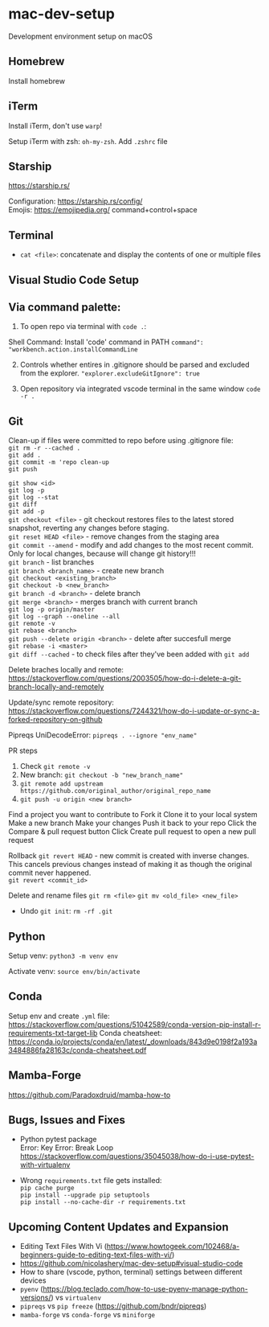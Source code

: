 # mac-dev-setup
Development environment setup on macOS


## Homebrew
Install homebrew

## iTerm
Install iTerm, don't use `warp`!

Setup iTerm with zsh: `oh-my-zsh`.
Add `.zshrc` file

## Starship
https://starship.rs/

Configuration: https://starship.rs/config/ <br> 
Emojis: https://emojipedia.org/
command+control+space

## Terminal


- `cat <file>`: concatenate and display the contents of one or multiple files


## Visual Studio Code Setup

Via command palette:
---
1. To open repo via terminal with `code .`:
   
Shell Command: Install 'code' command in PATH
`command": "workbench.action.installCommandLine`

2. Controls whether entires in .gitignore should be parsed and excluded from the explorer.
`"explorer.excludeGitIgnore": true`

3. Open repository via integrated vscode terminal in the same window
`code -r .`

## Git

Clean-up if files were committed to repo before using .gitignore file: <br>
`git rm -r --cached .` <br>
`git add .` <br>
`git commit -m 'repo clean-up` <br>
`git push` <br>


`git show <id>` <br>
`git log -p` <br>
`git log --stat` <br>
`git diff` <br>
`git add -p` <br>
`git checkout <file>` - git checkout restores files to the latest stored snapshot, reverting any changes before staging.<br> 
`git reset HEAD <file>` - remove changes from the staging area <br>
`git commit --amend` - modify and add changes to the most recent commit. Only for local changes, because will change git history!!! <br>
`git branch` - list branches <br>
`git branch <branch_name>` - create new branch <br>
`git checkout <existing_branch>` <br>
`git checkout -b <new_branch>` <br>
`git branch -d <branch>` - delete branch <br>
`git merge <branch>` - merges branch with current branch <br>
`git log -p origin/master` <br>
`git log --graph --oneline --all` <br>
`git remote -v` <br>
`git rebase <branch>` <br>
`git push --delete origin <branch>` - delete after succesfull merge <br>
`git rebase -i <master>` <br>
`git diff --cached` - to check files after they've been added with `git add `

Delete braches locally and remote: <br>
https://stackoverflow.com/questions/2003505/how-do-i-delete-a-git-branch-locally-and-remotely

Update/sync remote repository: <br>
https://stackoverflow.com/questions/7244321/how-do-i-update-or-sync-a-forked-repository-on-github

Pipreqs UniDecodeError:
`pipreqs . --ignore "env_name"`

PR steps
1. Check `git remote -v`
2. New branch: `git checkout -b "new_branch_name"`
3. `git remote add upstream https://github.com/original_author/original_repo_name`
4. `git push -u origin <new branch>`
   
Find a project you want to contribute to
Fork it
Clone it to your local system
Make a new branch
Make your changes
Push it back to your repo
Click the Compare & pull request button
Click Create pull request to open a new pull request
   


Rollback
`git revert HEAD` - new commit is created with inverse changes. This cancels previous changes instead of making it as though the original commit never happened. <br>
`git revert <commit_id>`

Delete and rename files
`git rm <file>`
`git mv <old_file> <new_file>`

- Undo `git init`:
  `rm -rf .git`



## Python
Setup venv:
`python3 -m venv env`

Activate venv:
`source env/bin/activate`

## Conda
Setup env and create `.yml` file: https://stackoverflow.com/questions/51042589/conda-version-pip-install-r-requirements-txt-target-lib
Conda cheatsheet: https://conda.io/projects/conda/en/latest/_downloads/843d9e0198f2a193a3484886fa28163c/conda-cheatsheet.pdf

## Mamba-Forge
https://github.com/Paradoxdruid/mamba-how-to



## Bugs, Issues and Fixes
- Python pytest package <br>
  Error: Key Error: Break Loop <br>
  https://stackoverflow.com/questions/35045038/how-do-i-use-pytest-with-virtualenv

- Wrong `requirements.txt` file gets installed: <br>
  `pip cache purge` <br>
  `pip install --upgrade pip setuptools` <br>
  `pip install --no-cache-dir -r requirements.txt` <br>


## Upcoming Content Updates and Expansion
- Editing Text Files With Vi (https://www.howtogeek.com/102468/a-beginners-guide-to-editing-text-files-with-vi/)
- https://github.com/nicolashery/mac-dev-setup#visual-studio-code
- How to share (vscode, python, terminal) settings between different devices
- `pyenv` (https://blog.teclado.com/how-to-use-pyenv-manage-python-versions/) vs `virtualenv`
- `pipreqs` vs `pip freeze` (https://github.com/bndr/pipreqs)
- `mamba-forge` vs `conda-forge` vs `miniforge`
